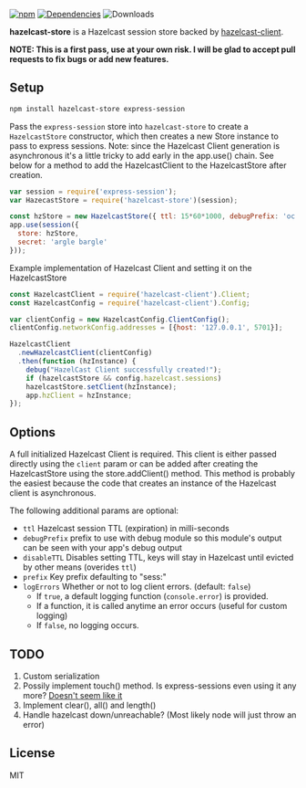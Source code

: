 [![npm](https://img.shields.io/npm/v/hazelcast-store.svg)](https://npmjs.com/package/hazelcast-store) [![Dependencies](https://img.shields.io/david/jackspaniel/hazelcast-store.svg)](https://david-dm.org/jackspaniel/hazelcast-store) ![Downloads](https://img.shields.io/npm/dm/hazelcast-store.svg)

**hazelcast-store** is a Hazelcast session store backed by [hazelcast-client](https://github.com/hazelcast/hazelcast-nodejs-client).

**NOTE: This is a first pass, use at your own risk. I will be glad to accept pull requests to fix bugs or add new features.**

## Setup

```sh
npm install hazelcast-store express-session
```

Pass the `express-session` store into `hazelcast-store` to create a `HazelcastStore` constructor, which then creates a new Store instance to pass to express sessions. Note: since the Hazelcast Client generation is asynchronous it's a little tricky to add early in the app.use() chain. See below for a method to add the HazelcastClient to the HazelcastStore after creation.

```js
var session = require('express-session');
var HazecastStore = require('hazelcast-store')(session);

const hzStore = new HazelcastStore({ ttl: 15*60*1000, debugPrefix: 'oc' });
app.use(session({
  store: hzStore,
  secret: 'argle bargle'
}));
```

Example implementation of Hazelcast Client and setting it on the HazelcastStore

```js
const HazelcastClient = require('hazelcast-client').Client;
const HazelcastConfig = require('hazelcast-client').Config;

var clientConfig = new HazelcastConfig.ClientConfig();
clientConfig.networkConfig.addresses = [{host: '127.0.0.1', 5701}];

HazelcastClient
  .newHazelcastClient(clientConfig)       
  .then(function (hzInstance) {  
    debug("HazelCast Client successfully created!");
    if (hazelcastStore && config.hazelcast.sessions) 
    hazelcastStore.setClient(hzInstance);
    app.hzClient = hzInstance;
});
```


## Options

A full initialized Hazelcast Client is required. This client is either passed directly using the `client` param or can be added after creating the HazelcastStore using the store.addClient() method. This method is probably the easiest because the code that creates an instance of the Hazelcast client is asynchronous.

The following additional params are optional:

-  `ttl` Hazelcast session TTL (expiration) in milli-seconds
-  `debugPrefix` prefix to use with debug module so this module's output can be seen with your app's debug output
-  `disableTTL` Disables setting TTL, keys will stay in Hazelcast until evicted by other means (overides `ttl`\)
-  `prefix` Key prefix defaulting to "sess:"
-  `logErrors` Whether or not to log client errors. (default: `false`\)
	-	If `true`, a default logging function (`console.error`) is provided.
	-	If a function, it is called anytime an error occurs (useful for custom logging)
	-	If `false`, no logging occurs.    

## TODO
1. Custom serialization
2. Possily implement touch() method. Is express-sessions even using it any more? [Doesn't seem like it](https://github.com/expressjs/session/blob/839959036c0f6add53166f4a4d73edfc126d5ab7/session/session.js)
3. Implement clear(), all() and length()
4. Handle hazelcast down/unreachable? (Most likely node will just throw an error)


## License

MIT

